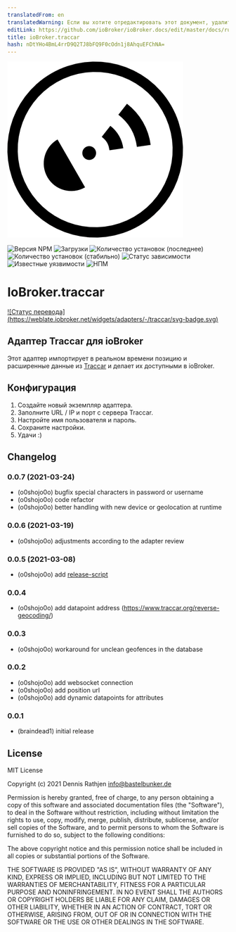 ```yaml
---
translatedFrom: en
translatedWarning: Если вы хотите отредактировать этот документ, удалите поле «translationFrom», в противном случае этот документ будет снова автоматически переведен
editLink: https://github.com/ioBroker/ioBroker.docs/edit/master/docs/ru/adapterref/iobroker.traccar/README.md
title: ioBroker.traccar
hash: nDtYHo4BmL4rrD9Q2TJ8bFQ9F0cOdn1j8AhquEFChNA=
---
```

![Логотип](../../../en/adapterref/iobroker.traccar/admin/traccar.png)

![Версия NPM](http://img.shields.io/npm/v/iobroker.traccar.svg?dummy=unused)
![Загрузки](https://img.shields.io/npm/dm/iobroker.traccar.svg?dummy=unused)
![Количество установок (последнее)](https://iobroker.live/badges/traccar-installed.svg?dummy=unused)
![Количество установок (стабильно)](https://iobroker.live/badges/traccar-stable.svg?dummy=unused)
![Статус зависимости](https://img.shields.io/david/o0shojo0o/iobroker.traccar.svg?dummy=unused)
![Известные уязвимости](https://snyk.io/test/github/o0shojo0o/ioBroker.traccar/badge.svg?dummy=unused)
![НПМ](https://nodei.co/npm/iobroker.traccar.png?downloads=true)

# IoBroker.traccar
[![Статус перевода] (https://weblate.iobroker.net/widgets/adapters/-/traccar/svg-badge.svg)](https://weblate.iobroker.net/engage/adapters/?utm_source=widget)

## Адаптер Traccar для ioBroker
Этот адаптер импортирует в реальном времени позицию и расширенные данные из [Traccar](https://www.traccar.org) и делает их доступными в ioBroker.

## Конфигурация
1. Создайте новый экземпляр адаптера.
2. Заполните URL / IP и порт с сервера Traccar.
3. Настройте имя пользователя и пароль.
4. Сохраните настройки.
5. Удачи :)

## Changelog
<!--
 https://github.com/AlCalzone/release-script#usage
    npm run release minor -- --all 0.9.8 -> 0.10.0
    npm run release patch -- --all 0.9.8 -> 0.9.9
    npm run release prerelease beta -- --all v0.2.1 -> v0.2.2-beta.0  
	Placeholder for the next version (at the beginning of the line):
	### __WORK IN PROGRESS__
-->
### 0.0.7 (2021-03-24)
* (o0shojo0o) bugfix special characters in password or username
* (o0shojo0o) code refactor
* (o0shojo0o) better handling with new device or geolocation at runtime

### 0.0.6 (2021-03-19)
* (o0shojo0o) adjustments according to the adapter review

### 0.0.5 (2021-03-08)
* (o0shojo0o) add [release-script](https://github.com/AlCalzone/release-script)

### 0.0.4
* (o0shojo0o) add datapoint address (https://www.traccar.org/reverse-geocoding/)

### 0.0.3
* (o0shojo0o) workaround for unclean geofences in the database 

### 0.0.2
* (o0shojo0o) add websocket connection
* (o0shojo0o) add position url
* (o0shojo0o) add dynamic datapoints for attributes  

### 0.0.1
* (braindead1) initial release

## License
MIT License

Copyright (c) 2021 Dennis Rathjen <info@bastelbunker.de>

Permission is hereby granted, free of charge, to any person obtaining a copy
of this software and associated documentation files (the "Software"), to deal
in the Software without restriction, including without limitation the rights
to use, copy, modify, merge, publish, distribute, sublicense, and/or sell
copies of the Software, and to permit persons to whom the Software is
furnished to do so, subject to the following conditions:

The above copyright notice and this permission notice shall be included in all
copies or substantial portions of the Software.

THE SOFTWARE IS PROVIDED "AS IS", WITHOUT WARRANTY OF ANY KIND, EXPRESS OR
IMPLIED, INCLUDING BUT NOT LIMITED TO THE WARRANTIES OF MERCHANTABILITY,
FITNESS FOR A PARTICULAR PURPOSE AND NONINFRINGEMENT. IN NO EVENT SHALL THE
AUTHORS OR COPYRIGHT HOLDERS BE LIABLE FOR ANY CLAIM, DAMAGES OR OTHER
LIABILITY, WHETHER IN AN ACTION OF CONTRACT, TORT OR OTHERWISE, ARISING FROM,
OUT OF OR IN CONNECTION WITH THE SOFTWARE OR THE USE OR OTHER DEALINGS IN THE
SOFTWARE.